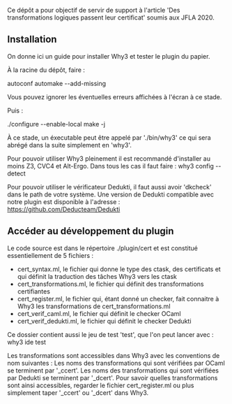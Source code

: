 Ce dépôt a pour objectif de servir de support à l'article 'Des transformations
logiques passent leur certificat' soumis aux JFLA 2020.

Installation
------------

On donne ici un guide pour installer Why3 et tester le plugin du papier.

À la racine du dépôt, faire :

  autoconf
  automake --add-missing

Vous pouvez ignorer les éventuelles erreurs affichées à l'écran à ce stade.

Puis :

  ./configure --enable-local
  make -j

À ce stade, un éxecutable peut être appelé par './bin/why3' ce qui sera abrégé dans la suite
simplement en 'why3'.

Pour pouvoir utiliser Why3 pleinement il est recommandé d'installer au moins Z3, CVC4 et Alt-Ergo.
Dans tous les cas il faut faire :
  why3 config --detect

Pour pouvoir utiliser le vérificateur Dedukti, il faut aussi avoir 'dkcheck' dans le path de
votre système. Une version de Dedukti compatible avec notre plugin est disponible
à l'adresse :
  https://github.com/Deducteam/Dedukti


Accéder au développement du plugin
----------------------------------

Le code source est dans le répertoire ./plugin/cert et est constitué essentiellement
de 5 fichiers :
   - cert_syntax.ml, le fichier qui donne le type des ctask, des certificats et qui
     définit la traduction des tâches Why3 vers les ctask
   - cert_transformations.ml, le fichier qui définit des transformations certifiantes
   - cert_register.ml, le fichier qui, étant donné un checker, fait connaitre à Why3
     les transformations de cert_transformations.ml
   - cert_verif_caml.ml, le fichier qui définit le checker OCaml
   - cert_verif_dedukti.ml, le fichier qui définit le checker Dedukti

Ce dossier contient aussi le jeu de test 'test', que l'on peut lancer avec :
  why3 ide test

Les transformations sont accessibles dans Why3 avec les conventions de nom suivantes :
    Les noms des transformations qui sont vérifiées par OCaml se terminent par '_ccert'.
    Les noms des transformations qui sont vérifiées par Dedukti se terminent par '_dcert'.
Pour savoir quelles transformations sont ainsi accessibles, regarder le fichier
cert_register.ml ou plus simplement taper '_ccert' ou '_dcert' dans Why3.



